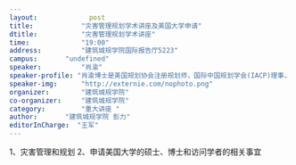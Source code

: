 ```yaml
---
layout: 			post
title:       	  "灾害管理规划学术讲座及美国大学申请"
dtitle:      	  "灾害管理规划学术讲座"
time: 		  	  "19:00"
address:	  	  "建筑城规学院国际报告厅5223"
campus:	  	  "undefined"
speaker:	   	  "肖渝"
speaker-profile: "肖渝博士是美国规划协会注册规划师，国际中国规划学会(IACP)理事，现任美国德克萨斯农工大学（Texas A&M University）景观与城市规划系副教授，博士生项目负责人，美国三大灾害研究中心之一的减灾与恢复中心(Hazard Reduction and Recovery Center)核心成员。主要研究方向包括城乡经济可持续发展、城市规划和巨灾后城市可持续恢复重建。主持和协同主持了多个美国自然科学基金（US National Science Foundation）和美国国家标准技术协会（National Institute of Standards and Technology）研究项目。近十年研究了1993年美国中西部密西西比河洪水、2005年美国卡特里娜飓风、2008年汶川地震、2008年美国艾克飓风和2012年美国桑迪飓风对社会经济的影响以及灾后重建机制。参与了美国城市发展和影响分析模拟研究，美国中部地震研究中心开发的MAEViz软件-地震经济影响评估。现在是美国地震工程研究院的Learning from Earthquakes专家组成员，为美国地震工程研究院灾后考察队设计指导数据收集方案。在二十多个国际学术会议中做报告，在中美多个高校讲学，并在城市研究、城乡规划和危机管理领域具有国际影响力的杂志上发表学术著作。"
speaker-img:	  "http://externie.com/nophoto.png"
organizer:		  "建筑城规学院"
co-organizer:	  "建筑城规学院"
category:		  "重大讲座 "
author:		  "建筑城规学院 彭力"
editorInCharge:  "王军"
---
```

1、灾害管理和规划
  2、申请美国大学的硕士、博士和访问学者的相关事宜
